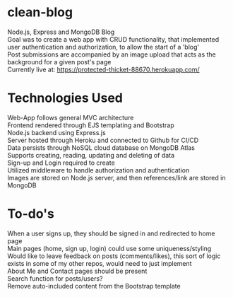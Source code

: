 # clean-blog
Node.js, Express and MongoDB Blog  
Goal was to create a web app with CRUD functionality, that implemented user authentication and authorization, to allow the start of a 'blog'  
Post submissions are accompanied by an image upload that acts as the background for a given post's page  
Currently live at:  https://protected-thicket-88670.herokuapp.com/  

# Technologies Used
Web-App follows general MVC architecture  
Frontend rendered through EJS templating and Bootstrap  
Node.js backend using Express.js  
Server hosted through Heroku and connected to Github for CI/CD  
Data persists through NoSQL cloud database on MongoDB Atlas  
Supports creating, reading, updating and deleting of data  
Sign-up and Login required to create  
Utilized middleware to handle authorization and authentication  
Images are stored on Node.js server, and then references/link are stored in MongoDB  

# To-do's
When a user signs up, they should be signed in and redirected to home page  
Main pages (home, sign up, login) could use some uniqueness/styling  
Would like to leave feedback on posts (comments/likes), this sort of logic exists in some of my other repos, would need to just implement  
About Me and Contact pages should be present  
Search function for posts/users?  
Remove auto-included content from the Bootstrap template  






